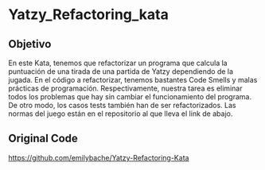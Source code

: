 # Yatzy_Refactoring_kata
## Objetivo
En este Kata, tenemos que refactorizar un programa que calcula la puntuación de una tirada de una partida de Yatzy dependiendo de la jugada. En el código a refactorizar, tenemos bastantes Code Smells y malas prácticas de programación. Respectivamente, nuestra tarea es eliminar todos los problemas que hay sin cambiar el funcionamiento del programa. De otro modo, los casos tests también han de ser refactorizados. Las normas del juego están en el repositorio al que lleva el link de abajo.


## Original Code
https://github.com/emilybache/Yatzy-Refactoring-Kata
